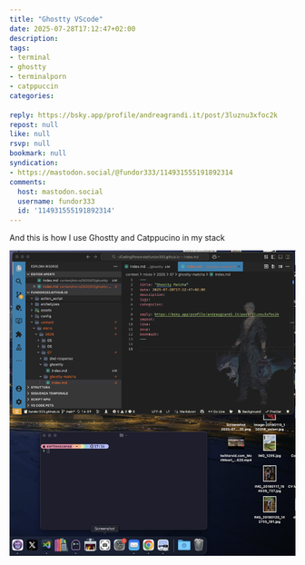 ```yaml
---
title: "Ghostty VScode"
date: 2025-07-28T17:12:47+02:00
description:
tags:
- terminal
- ghostty
- terminalporn
- catppuccin
categories:

reply: https://bsky.app/profile/andreagrandi.it/post/3luznu3xfoc2k
repost: null
like: null
rsvp: null
bookmark: null
syndication:
- https://mastodon.social/@fundor333/114931555191892314
comments:
  host: mastodon.social
  username: fundor333
  id: '114931555191892314'
---
```


And this is how I use Ghostty and Catppucino in my stack

![screen.png](screen.png)
